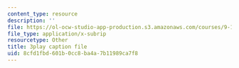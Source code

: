 ```yaml
---
content_type: resource
description: ''
file: https://ol-ocw-studio-app-production.s3.amazonaws.com/courses/9-14-brain-structure-and-its-origins-spring-2014/8cfd1fbd601b0cc8ba4a7b11989ca7f8_555123.srt
file_type: application/x-subrip
resourcetype: Other
title: 3play caption file
uid: 8cfd1fbd-601b-0cc8-ba4a-7b11989ca7f8
---
```

